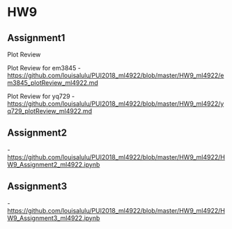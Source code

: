 # HW9

## Assignment1
Plot Review

Plot Review for em3845
-https://github.com/louisalulu/PUI2018_ml4922/blob/master/HW9_ml4922/em3845_plotReview_ml4922.md

Plot Review for yq729
-https://github.com/louisalulu/PUI2018_ml4922/blob/master/HW9_ml4922/yq729_plotReview_ml4922.md

## Assignment2

-https://github.com/louisalulu/PUI2018_ml4922/blob/master/HW9_ml4922/HW9_Assignment2_ml4922.ipynb


## Assignment3

-https://github.com/louisalulu/PUI2018_ml4922/blob/master/HW9_ml4922/HW9_Assignment3_ml4922.ipynb